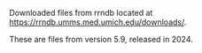 Downloaded files from rrndb located at https://rrndb.umms.med.umich.edu/downloads/.

These are files from version 5.9, released in 2024.
